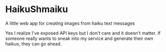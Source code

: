 # HaikuShmaiku
A little web app for creating images from haiku text messages


Yes I realize I've exposed API keys but I don't care and it doesn't matter. If someone really wants to sneak into my service and generate their own haikus, they can go ahead.
